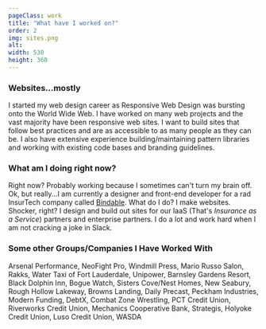 ```yaml
---
pageClass: work
title: "What have I worked on?"
order: 2
img: sites.png
alt: 
width: 530
height: 360
---
```


### Websites...mostly
I started my web design career as Responsive Web Design was bursting onto the World Wide Web. I have worked on many web projects and the vast majority have been responsive web sites. I want to build sites that follow best practices and are as accessible to as many people as they can be. I also have extensive experience building/maintaining pattern libraries and working with existing code bases and branding guidelines. 

### What am I doing right now?
Right now? Probably working because I sometimes can't turn my brain off. Ok, but really...I am currently a designer and front-end developer for a rad InsurTech company called [Bindable](http://www.bindable.com). What do I do? I make websites. Shocker, right? I design and build out sites for our IaaS (That's _Insurance as a Service_) partners and enterprise partners. I do a lot and work hard when I am not cracking a joke in Slack.

### Some other Groups/Companies I Have Worked With
Arsenal Performance, NeoFight Pro, Windmill Press, Mario Russo Salon, Rakks, Water Taxi of Fort Lauderdale, Unipower, Barnsley Gardens Resort, Black Dolphin Inn, Bogue Watch, Sisters Cove/Nest Homes, New Seabury, Rough Hollow Lakeway, Browns Landing, Daily Precast, Peckham Industries, Modern Funding, DebtX, Combat Zone Wrestling, PCT Credit Union, Riverworks Credit Union, Mechanics Cooperative Bank, Strategis, Holyoke Credit Union, Luso Credit Union, WASDA